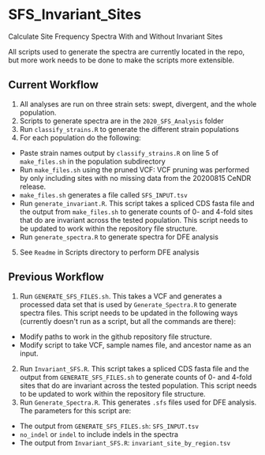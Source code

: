 # SFS_Invariant_Sites
Calculate Site Frequency Spectra With and Without Invariant Sites

All scripts used to generate the spectra are currently located in the repo, but more work needs to be done to make the scripts more extensible.

## Current Workflow

1. All analyses are run on three strain sets: swept, divergent, and the whole population. 
2. Scripts to generate spectra are in the `2020_SFS_Analysis` folder
3. Run `classify_strains.R` to generate the different strain populations
4. For each population do the following:
  * Paste strain names output by `classify_strains.R` on line 5 of `make_files.sh` in the population subdirectory 
  * Run `make_files.sh` using the pruned VCF: VCF pruning was performed by only including sites with no missing data from the 20200815 CeNDR release.
  * `make_files.sh` generates a file called `SFS_INPUT.tsv`
  * Run `generate_invariant.R`. This script takes a spliced CDS fasta file and the output from `make_files.sh` to generate counts of 0- and 4-fold sites that do are invariant across the tested population. This script needs to be updated to work within the repository file structure. 
  * Run `generate_spectra.R` to generate spectra for DFE analysis
5. See `Readme` in Scripts directory to perform DFE analysis
  

## Previous Workflow

1. Run `GENERATE_SFS_FILES.sh`. This takes a VCF and generates a processed data set that is used by `Generate_Spectra.R` to generate spectra files. This script needs to be updated in the following ways (currently doesn't run as a script, but all the commands are there):
  * Modify paths to work in the github repository file structure.
  * Modify script to take VCF, sample names file, and ancestor name as an input.
2. Run `Invariant_SFS.R`. This script takes a spliced CDS fasta file and the output from `GENERATE_SFS_FILES.sh` to generate counts of 0- and 4-fold sites that do are invariant across the tested population. This script needs to be updated to work within the repository file structure. 
3. Run `Generate_Spectra.R`. This generates `.sfs` files used for DFE analysis. The parameters for this script are:
  * The output from `GENERATE_SFS_FILES.sh`: `SFS_INPUT.tsv`
  * `no_indel` or `indel` to include indels in the spectra
  * The output from `Invariant_SFS.R`: `invariant_site_by_region.tsv` 
  
